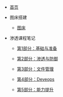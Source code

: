 * [首页](README)
* 图床搭建
  * [图床](渗透课程笔记/图床.md ':encrypted')

* 渗透课程笔记
  * [第1部分：基础与准备](渗透课程笔记/第1部分：基础与准备/2Linux操作系统/章节1-计算机体系结构/课时1-1.1-计算机发展历史.md)
  
  * [第2部分：渗透与防御](渗透课程笔记/第2部分：渗透与防御/9信息收集/信息收集.md)

  * [第3部分：文件管理](渗透课程笔记/第3部分：文件管理/44等级保护/等级保护.md)

  * [第4部分：Deveops](渗透课程笔记/第4部分：Deveops/50Nginx基础应用实战/Nginx基础应用实战01课程大纲与安装部署.md)

  * [第5部分：能力提升](渗透课程笔记/第5部分：能力提升/58JavaScript入门/第1章-JavaScrip基础入门.md)
